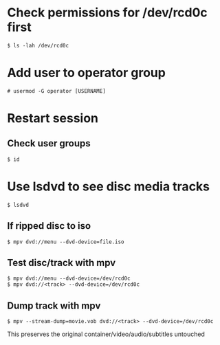 # Check permissions for /dev/rcd0c first
```shell
$ ls -lah /dev/rcd0c
```

# Add user to operator group
```shell
# usermod -G operator [USERNAME]
```

# Restart session
## Check user groups
```shell
$ id
```

# Use lsdvd to see disc media tracks
```shell
$ lsdvd
```

## If ripped disc to iso
```shell
$ mpv dvd://menu --dvd-device=file.iso
```

## Test disc/track with mpv
```shell
$ mpv dvd://menu --dvd-device=/dev/rcd0c
$ mpv dvd://<track> --dvd-device=/dev/rcd0c
```

## Dump track with mpv
```shell
$ mpv --stream-dump=movie.vob dvd://<track> --dvd-device=/dev/rcd0c
```

This preserves the original container/video/audio/subtitles untouched
